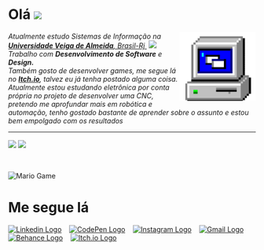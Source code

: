 # Olá <img src="https://github.com/TheDudeThatCode/TheDudeThatCode/blob/master/Assets/Hi.gif" width="20px">
<img align="right" alt="PC GIF" src="https://github.com/TheDudeThatCode/TheDudeThatCode/blob/master/Assets/PC.gif" width="155" />

<p>
  <em>
    Atualmente estudo Sistemas de Informação na <a href="https://www.uva.br/"> <b>Universidade Veiga de Almeida</b>, Brasil-Rj </a>&nbsp;<img src="https://github.com/TheDudeThatCode/TheDudeThatCode/blob/master/Assets/Earth.gif" width="20px"></br>
    Trabalho com <b>Desenvolvimento de Software</b> e <b>Design.</b></br>
    Também gosto de desenvolver games, me segue lá no <a href="https://nicholasaffonso.itch.io/"><b>Itch.io</b></a>, talvez eu já tenha postado alguma coisa.
    Atualmente estou estudando eletrônica por conta própria no projeto de desenvolver uma CNC, pretendo me aprofundar mais em robótica e automação, tenho gostado bastante de aprender sobre o assunto e estou bem empolgado com os resultados
    </em>
</p>

---

 <img align="center" src="https://github-readme-stats.vercel.app/api/top-langs/?username=NicholasAffonso&theme=dark&hide_langs_below=1"/> <img align="center" src="https://github-readme-stats.vercel.app/api?username=NicholasAffonso&show_icons=true&theme=dark&line_height=27"/>

</br>
</br>

<img src="https://github.com/TheDudeThatCode/TheDudeThatCode/blob/master/Assets/Mario_Gameplay.gif" alt="Mario Game" width="980">

</br>

# Me segue lá

[<img src="https://cdn.jsdelivr.net/gh/devicons/devicon/icons/linkedin/linkedin-original.svg" alt="Linkedin Logo" width="32">](https://in.linkedin.com/in/TheDudeThatCode)&nbsp; &nbsp; 
[<img src="https://www.seekpng.com/png/full/932-9322813_codepen-icon-logo-black-and-white-png-format.png" alt="CodePen Logo" width="32">](https://codepen.io/nicholasaffonso)&nbsp; &nbsp;
[<img src="https://cdn-icons-png.flaticon.com/512/174/174855.png" alt="Instagram Logo" width="32">](https://www.instagram.com/nicholas_affonso/)&nbsp; &nbsp;
[<img src="https://github.com/TheDudeThatCode/TheDudeThatCode/blob/master/Assets/Gmail.svg" alt="Gmail Logo" height="32">](mailto:nicholasaffonsop@gmail.com)&nbsp; &nbsp;
[<img src="https://cdn.jsdelivr.net/gh/devicons/devicon/icons/behance/behance-original.svg" alt="Behance Logo" height="32"/>](https://www.behance.net/nicholasaf0f9a)&nbsp; &nbsp;
[<img src="https://static.itch.io/images/itchio-textless-white.svg" alt="Itch.io Logo" height="32"/>](https://nicholasaffonso.itch.io/)
